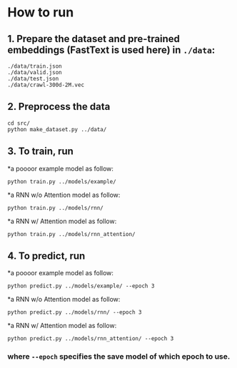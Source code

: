 # How to run

## 1. Prepare the dataset and pre-trained embeddings (FastText is used here) in `./data`:

```
./data/train.json
./data/valid.json
./data/test.json
./data/crawl-300d-2M.vec
```

## 2. Preprocess the data  
```
cd src/
python make_dataset.py ../data/
```

## 3. To train, run  
*a poooor example model as follow:
```
python train.py ../models/example/
```

*a RNN w/o Attention model as follow:
```
python train.py ../models/rnn/
```

*a RNN w/ Attention model as follow:
```
python train.py ../models/rnn_attention/
```
## 4. To predict, run  
*a poooor example model as follow:
```
python predict.py ../models/example/ --epoch 3
```
*a RNN w/o Attention model as follow:
```
python predict.py ../models/rnn/ --epoch 3
```
*a RNN w/ Attention model as follow:
```
python predict.py ../models/rnn_attention/ --epoch 3
```
### where `--epoch` specifies the save model of which epoch to use.
